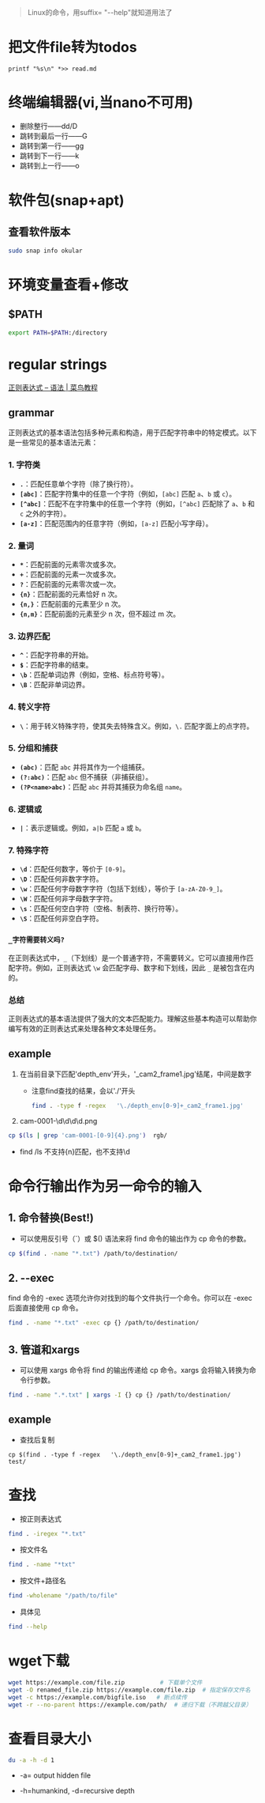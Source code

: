 > Linux的命令，用suffix= "--help"就知道用法了

# 把文件file转为todos

```
printf "%s\n" *>> read.md
```

# 终端编辑器(vi,当nano不可用)

* 删除整行——dd/D
* 跳转到最后一行——G
* 跳转到第一行——gg
* 跳转到下一行——k
* 跳转到上一行——o

# 软件包(snap+apt)

## 查看软件版本

```sh
sudo snap info okular
```

# 环境变量查看+修改

## $PATH

```sh
export PATH=$PATH:/directory
```

# regular strings

[正则表达式 &#8211; 语法 | 菜鸟教程](https://www.runoob.com/regexp/regexp-syntax.html)

## grammar

正则表达式的基本语法包括多种元素和构造，用于匹配字符串中的特定模式。以下是一些常见的基本语法元素：

### 1. 字符类

- **`.`**：匹配任意单个字符（除了换行符）。
- **`[abc]`**：匹配字符集中的任意一个字符（例如，`[abc]` 匹配 `a`、`b` 或 `c`）。
- **`[^abc]`**：匹配不在字符集中的任意一个字符（例如，`[^abc]` 匹配除了 `a`、`b` 和 `c` 之外的字符）。
- **`[a-z]`**：匹配范围内的任意字符（例如，`[a-z]` 匹配小写字母）。

### 2. 量词

- **`*`**：匹配前面的元素零次或多次。
- **`+`**：匹配前面的元素一次或多次。
- **`?`**：匹配前面的元素零次或一次。
- **`{n}`**：匹配前面的元素恰好 n 次。
- **`{n,}`**：匹配前面的元素至少 n 次。
- **`{n,m}`**：匹配前面的元素至少 n 次，但不超过 m 次。

### 3. 边界匹配

- **`^`**：匹配字符串的开始。
- **`$`**：匹配字符串的结束。
- **`\b`**：匹配单词边界（例如，空格、标点符号等）。
- **`\B`**：匹配非单词边界。

### 4. 转义字符

- **`\`**：用于转义特殊字符，使其失去特殊含义。例如，`\.` 匹配字面上的点字符。

### 5. 分组和捕获

- **`(abc)`**：匹配 `abc` 并将其作为一个组捕获。
- **`(?:abc)`**：匹配 `abc` 但不捕获（非捕获组）。
- **`(?P<name>abc)`**：匹配 `abc` 并将其捕获为命名组 `name`。

### 6. 逻辑或

- **`|`**：表示逻辑或。例如，`a|b` 匹配 `a` 或 `b`。

### 7. 特殊字符

- **`\d`**：匹配任何数字，等价于 `[0-9]`。
- **`\D`**：匹配任何非数字字符。
- **`\w`**：匹配任何字母数字字符（包括下划线），等价于 `[a-zA-Z0-9_]`。
- **`\W`**：匹配任何非字母数字字符。
- **`\s`**：匹配任何空白字符（空格、制表符、换行符等）。
- **`\S`**：匹配任何非空白字符。

### `_字符需要转义吗?`

在正则表达式中，`_`（下划线）是一个普通字符，不需要转义。它可以直接用作匹配字符。例如，正则表达式 `\w` 会匹配字母、数字和下划线，因此 `_` 是被包含在内的。

### 总结

正则表达式的基本语法提供了强大的文本匹配能力。理解这些基本构造可以帮助你编写有效的正则表达式来处理各种文本处理任务。

## example

1. 在当前目录下匹配'depth_env'开头，'_cam2_frame1.jpg'结尾，中间是数字
   
   * 注意find查找的结果，会以'./'开头
     
     ```bash
     find . -type f -regex   '\./depth_env[0-9]+_cam2_frame1.jpg'
     ```

2. cam-0001-\d\d\d\d.png

```bash
cp $(ls | grep 'cam-0001-[0-9]{4}.png')  rgb/
```

* find /ls 不支持{n}匹配，也不支持\d

# 命令行输出作为另一命令的输入

## 1. 命令替换(Best!)

* 可以使用反引号（`）或 $() 语法来将 find 命令的输出作为 cp 命令的参数。

```bash
cp $(find . -name "*.txt") /path/to/destination/
```

## 2. --exec

find 命令的 -exec 选项允许你对找到的每个文件执行一个命令。你可以在 -exec 后面直接使用 cp 命令。

```bash
find . -name "*.txt" -exec cp {} /path/to/destination/ 
```

## 3. 管道和xargs

* 可以使用 xargs 命令将 find 的输出传递给 cp 命令。xargs 会将输入转换为命令行参数。

```bash
find . -name ".*.txt" | xargs -I {} cp {} /path/to/destination/
```

## example

* 查找后复制

```
cp $(find . -type f -regex   '\./depth_env[0-9]+_cam2_frame1.jpg')  test/
```

# 查找

* 按正则表达式

```bash
find . -iregex "*.txt"
```

* 按文件名

```bash
find . -name "*txt"
```

* 按文件+路径名

```bash
find -wholename "/path/to/file"
```

* 具体见

```bash
find --help
```

# wget下载

```bash
wget https://example.com/file.zip          # 下载单个文件
wget -O renamed_file.zip https://example.com/file.zip  # 指定保存文件名
wget -c https://example.com/bigfile.iso   # 断点续传
wget -r --no-parent https://example.com/path/  # 递归下载（不跨越父目录）
```

# 查看目录大小

```bash
du -a -h -d 1
```

* -a= output hidden file

* -h=humankind, -d=recursive depth
